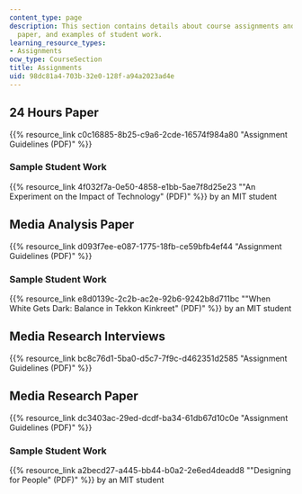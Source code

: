 ```yaml
---
content_type: page
description: This section contains details about course assignments and the research
  paper, and examples of student work.
learning_resource_types:
- Assignments
ocw_type: CourseSection
title: Assignments
uid: 98dc81a4-703b-32e0-128f-a94a2023ad4e
---
```


24 Hours Paper
--------------

{{% resource_link c0c16885-8b25-c9a6-2cde-16574f984a80 "Assignment Guidelines (PDF)" %}}

### Sample Student Work

{{% resource_link 4f032f7a-0e50-4858-e1bb-5ae7f8d25e23 "\"An Experiment on the Impact of Technology\" (PDF)" %}} by an MIT student

Media Analysis Paper
--------------------

{{% resource_link d093f7ee-e087-1775-18fb-ce59bfb4ef44 "Assignment Guidelines (PDF)" %}}

### Sample Student Work

{{% resource_link e8d0139c-2c2b-ac2e-92b6-9242b8d711bc "\"When White Gets Dark: Balance in Tekkon Kinkreet\" (PDF)" %}} by an MIT student

Media Research Interviews
-------------------------

{{% resource_link bc8c76d1-5ba0-d5c7-7f9c-d462351d2585 "Assignment Guidelines (PDF)" %}}

Media Research Paper
--------------------

{{% resource_link dc3403ac-29ed-dcdf-ba34-61db67d10c0e "Assignment Guidelines (PDF)" %}}

### Sample Student Work

{{% resource_link a2becd27-a445-bb44-b0a2-2e6ed4deadd8 "\"Designing for People\" (PDF)" %}} by an MIT student
